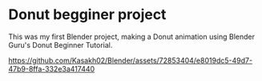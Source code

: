 # Donut begginer project

This was my first Blender project, making a Donut animation using Blender Guru's Donut Beginner Tutorial.

https://github.com/Kasakh02/Blender/assets/72853404/e8019dc5-49d7-47b9-8ffa-332e3a417440
